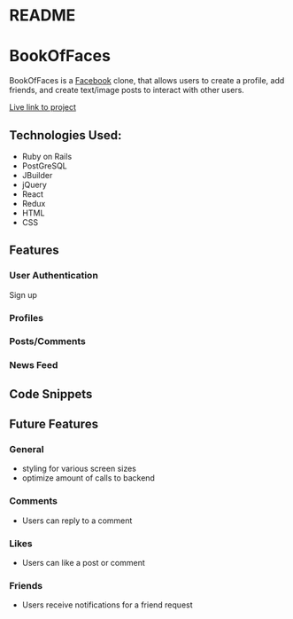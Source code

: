 # README

# BookOfFaces

BookOfFaces is a [Facebook](https://www.facebook.com/) clone, that allows users to create a profile, add friends, and create text/image posts to interact with other users.

[Live link to project](https://bookoffaces.herokuapp.com/#/)

## Technologies Used:

* Ruby on Rails
* PostGreSQL
* JBuilder
* jQuery
* React
* Redux
* HTML
* CSS

## Features

### User Authentication

Sign up
[](https://puu.sh/HySBw/a68ad77f76.png)

### Profiles 


### Posts/Comments


### News Feed

## Code Snippets

## Future Features

### General
* styling for various screen sizes
* optimize amount of calls to backend

### Comments 
* Users can reply to a comment

### Likes
* Users can like a post or comment

### Friends
* Users receive notifications for a friend request


